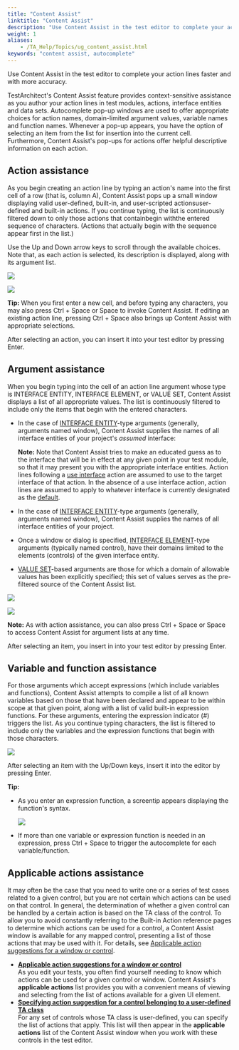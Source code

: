 ```yaml
--- 
title: "Content Assist"
linktitle: "Content Assist"
description: "Use Content Assist in the test editor to complete your action lines faster and with more accuracy."
weight: 1
aliases: 
    - /TA_Help/Topics/ug_content_assist.html
keywords: "content assist, autocomplete"
---
```


Use Content Assist in the test editor to complete your action lines faster and with more accuracy.

TestArchitect's Content Assist feature provides context-sensitive assistance as you author your action lines in test modules, actions, interface entities and data sets. Autocomplete pop-up windows are used to offer appropriate choices for action names, domain-limited argument values, variable names and function names. Whenever a pop-up appears, you have the option of selecting an item from the list for insertion into the current cell. Furthermore, Content Assist's pop-ups for actions offer helpful descriptive information on each action.

## Action assistance

As you begin creating an action line by typing an action's name into the first cell of a row \(that is, column A\), Content Assist pops up a small window displaying valid user-defined, built-in, and user-scripted actionsuser-defined and built-in actions. If you continue typing, the list is continuously filtered down to only those actions that containbegin withthe entered sequence of characters. \(Actions that actually begin with the sequence appear first in the list.\)

Use the Up and Down arrow keys to scroll through the available choices. Note that, as each action is selected, its description is displayed, along with its argument list.

![](/images/TA_Help/Images/Autocomplete_actions.png)

![](/images/TA4VS_Help/Images/Autocomplete_actions.png)

**Tip:** When you first enter a new cell, and before typing any characters, you may also press Ctrl + Space or Space to invoke Content Assist. If editing an existing action line, pressing Ctrl + Space also brings up Content Assist with appropriate selections.

After selecting an action, you can insert it into your test editor by pressing Enter.

## Argument assistance

When you begin typing into the cell of an action line argument whose type is INTERFACE ENTITY, INTERFACE ELEMENT, or VALUE SET, Content Assist displays a list of all appropriate values. The list is continuously filtered to include only the items that begin with the entered characters.

-   In the case of [INTERFACE ENTITY](/reuse/reuse.Creating_and_using_actions_Arg_type.html#sectiondiv.arg_type.int_ent)-type arguments \(generally, arguments named window\), Content Assist supplies the names of all interface entities of your project's *assumed* interface:

    **Note:** Note that Content Assist tries to make an educated guess as to the interface that will be in effect at any given point in your test module, so that it may present you with the appropriate interface entities. Action lines following a [use interface](/reuse/../TA_Automation/Topics/bia_use_interface.html) action are assumed to use to the target interface of that action. In the absence of a use interface action, action lines are assumed to apply to whatever interface is currently designated as the [default](/reuse/../TA_Help/Topics/Interface_def_set_default_interface.html).

-   In the case of [INTERFACE ENTITY](/reuse/reuse.Creating_and_using_actions_Arg_type.html#sectiondiv.arg_type.int_ent)-type arguments \(generally, arguments named window\), Content Assist supplies the names of all interface entities of your project.
-   Once a window or dialog is specified, [INTERFACE ELEMENT](/reuse/reuse.Creating_and_using_actions_Arg_type.html#sectiondiv.arg_type.int_elt)-type arguments \(typically named control\), have their domains limited to the elements \(controls\) of the given interface entity.
-   [VALUE SET](/reuse/reuse.Creating_and_using_actions_Arg_type.html#sectiondiv.arg_type.value_set)-based arguments are those for which a domain of allowable values has been explicitly specified; this set of values serves as the pre-filtered source of the Content Assist list.

![](/images/TA_Help/Images/Autocomplete_arguments.png)

![](/images/TA4VS_Help/Images/aucomplete_arguments.png)

**Note:** As with action assistance, you can also press Ctrl + Space or Space to access Content Assist for argument lists at any time.

After selecting an item, you insert in into your test editor by pressing Enter.

## Variable and function assistance

For those arguments which accept expressions \(which include variables and functions\), Content Assist attempts to compile a list of all known variables based on those that have been declared and appear to be within scope at that given point, along with a list of valid built-in expression functions. For these arguments, entering the expression indicator \(\#\) triggers the list. As you continue typing characters, the list is filtered to include only the variables and the expression functions that begin with those characters.

![](/images/TA_Help/Images/content_assist_variable_function.png)

After selecting an item with the Up/Down keys, insert it into the editor by pressing Enter.

**Tip:**

-   As you enter an expression function, a screentip appears displaying the function's syntax.

    ![](/images/TA_Help/Images/content_assist_function_screentip.png)

-   If more than one variable or expression function is needed in an expression, press Ctrl + Space to trigger the autocomplete for each variable/function.

## Applicable actions assistance

It may often be the case that you need to write one or a series of test cases related to a given control, but you are not certain which actions can be used on that control. In general, the determination of whether a given control can be handled by a certain action is based on the TA class of the control. To allow you to avoid constantly referring to the Built-in Action reference pages to determine which actions can be used for a control, a Content Assist window is available for any mapped control, presenting a list of those actions that may be used with it. For details, see [Applicable action suggestions for a window or control](/TA_Help/Topics/ug_applicable_actions.html).

-   **[Applicable action suggestions for a window or control](/TA_Help/Topics/ug_applicable_actions.html)**  
As you edit your tests, you often find yourself needing to know which actions can be used for a given control or window. Content Assist's **applicable actions** list provides you with a convenient means of viewing and selecting from the list of actions available for a given UI element.
-   **[Specifying action suggestion for a control belonging to a user-defined TA class](/TA_Help/Topics/ug_applicable_actions_user_defined_class.html)**  
For any set of controls whose TA class is user-defined, you can specify the list of actions that apply. This list will then appear in the **applicable actions** list of the Content Assist window when you work with these controls in the test editor.



